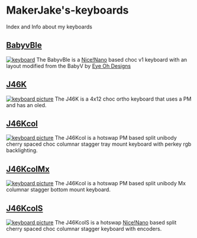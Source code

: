 # MakerJake's-keyboards
Index and Info about my keyboards

## [BabyvBle](https://github.com/MakerJake01/MakerJakes-keyboards/tree/main/BabyvBle)
[![keyboard](https://i.imgur.com/8DEd4Qf.jpg)](https://github.com/MakerJake01/MakerJakes-keyboards/tree/main/BabyvBle)
The BabyvBle is a [Nice!Nano](https://nicekeyboards.com/nice-nano/) based choc v1 keyboard with an layout modified from the BabyV by [Eye Oh Designs](https://www.instagram.com/eyeohdesigns/?hl=en)

## [J46K](https://github.com/MakerJake01/J46K)
[![keyboard picture](https://i.imgur.com/nBb76GL.jpg)](https://github.com/MakerJake01/J46K)
The J46K is a 4x12 choc ortho keyboard that uses a PM and has an oled. 

## [J46Kcol]()
[![keyboard picture]()]()
The J46Kcol is a hotswap PM based split unibody cherry spaced choc columnar stagger tray mount keyboard with perkey rgb backlighting.

## [J46KcolMx]()
[![keyboard picture]()]()
The J46Kcol is a hotswap PM based split unibody Mx columnar stagger bottom mount keyboard.

## [J46KcolS]()
[![keyboard picture]()]()
The J46KcolS is a hotswap [Nice!Nano](https://nicekeyboards.com/nice-nano/) based split cherry spaced choc columnar stagger keyboard with encoders.
